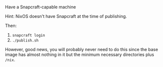 Have a Snapcraft-capable machine

Hint: NixOS doesn't have Snapcraft at the time of publishing.

Then:

1. `snapcraft login`
2. `./publish.sh`

However, good news, you will probably never need to do this since the
base image has almost nothing in it but the minimum necessary
directories plus `/nix`.
